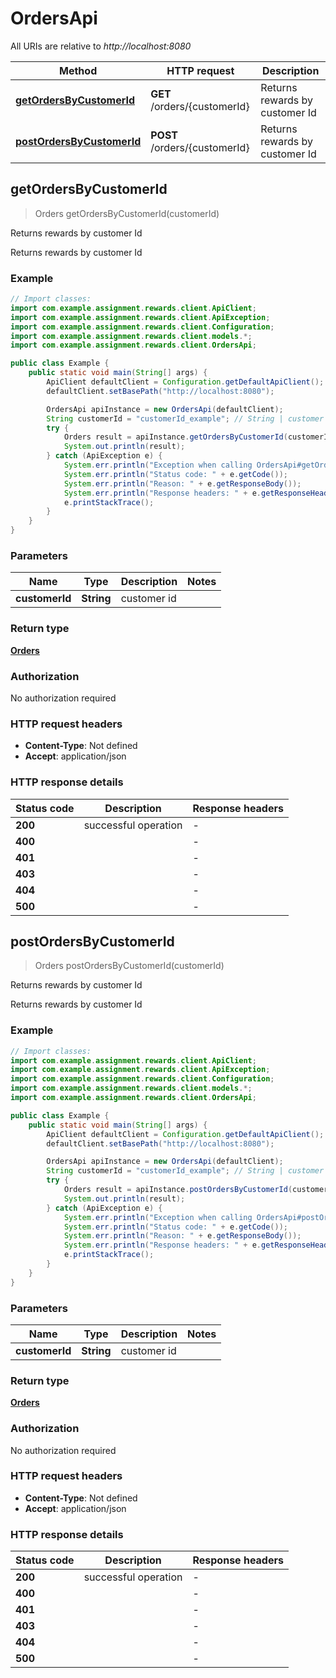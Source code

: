 # OrdersApi

All URIs are relative to *http://localhost:8080*

| Method | HTTP request | Description |
|------------- | ------------- | -------------|
| [**getOrdersByCustomerId**](OrdersApi.md#getOrdersByCustomerId) | **GET** /orders/{customerId} | Returns rewards by customer Id |
| [**postOrdersByCustomerId**](OrdersApi.md#postOrdersByCustomerId) | **POST** /orders/{customerId} | Returns rewards by customer Id |



## getOrdersByCustomerId

> Orders getOrdersByCustomerId(customerId)

Returns rewards by customer Id

Returns rewards by customer Id

### Example

```java
// Import classes:
import com.example.assignment.rewards.client.ApiClient;
import com.example.assignment.rewards.client.ApiException;
import com.example.assignment.rewards.client.Configuration;
import com.example.assignment.rewards.client.models.*;
import com.example.assignment.rewards.client.OrdersApi;

public class Example {
    public static void main(String[] args) {
        ApiClient defaultClient = Configuration.getDefaultApiClient();
        defaultClient.setBasePath("http://localhost:8080");

        OrdersApi apiInstance = new OrdersApi(defaultClient);
        String customerId = "customerId_example"; // String | customer id
        try {
            Orders result = apiInstance.getOrdersByCustomerId(customerId);
            System.out.println(result);
        } catch (ApiException e) {
            System.err.println("Exception when calling OrdersApi#getOrdersByCustomerId");
            System.err.println("Status code: " + e.getCode());
            System.err.println("Reason: " + e.getResponseBody());
            System.err.println("Response headers: " + e.getResponseHeaders());
            e.printStackTrace();
        }
    }
}
```

### Parameters


| Name | Type | Description  | Notes |
|------------- | ------------- | ------------- | -------------|
| **customerId** | **String**| customer id | |

### Return type

[**Orders**](Orders.md)

### Authorization

No authorization required

### HTTP request headers

- **Content-Type**: Not defined
- **Accept**: application/json


### HTTP response details
| Status code | Description | Response headers |
|-------------|-------------|------------------|
| **200** | successful operation |  -  |
| **400** |  |  -  |
| **401** |  |  -  |
| **403** |  |  -  |
| **404** |  |  -  |
| **500** |  |  -  |


## postOrdersByCustomerId

> Orders postOrdersByCustomerId(customerId)

Returns rewards by customer Id

Returns rewards by customer Id

### Example

```java
// Import classes:
import com.example.assignment.rewards.client.ApiClient;
import com.example.assignment.rewards.client.ApiException;
import com.example.assignment.rewards.client.Configuration;
import com.example.assignment.rewards.client.models.*;
import com.example.assignment.rewards.client.OrdersApi;

public class Example {
    public static void main(String[] args) {
        ApiClient defaultClient = Configuration.getDefaultApiClient();
        defaultClient.setBasePath("http://localhost:8080");

        OrdersApi apiInstance = new OrdersApi(defaultClient);
        String customerId = "customerId_example"; // String | customer id
        try {
            Orders result = apiInstance.postOrdersByCustomerId(customerId);
            System.out.println(result);
        } catch (ApiException e) {
            System.err.println("Exception when calling OrdersApi#postOrdersByCustomerId");
            System.err.println("Status code: " + e.getCode());
            System.err.println("Reason: " + e.getResponseBody());
            System.err.println("Response headers: " + e.getResponseHeaders());
            e.printStackTrace();
        }
    }
}
```

### Parameters


| Name | Type | Description  | Notes |
|------------- | ------------- | ------------- | -------------|
| **customerId** | **String**| customer id | |

### Return type

[**Orders**](Orders.md)

### Authorization

No authorization required

### HTTP request headers

- **Content-Type**: Not defined
- **Accept**: application/json


### HTTP response details
| Status code | Description | Response headers |
|-------------|-------------|------------------|
| **200** | successful operation |  -  |
| **400** |  |  -  |
| **401** |  |  -  |
| **403** |  |  -  |
| **404** |  |  -  |
| **500** |  |  -  |


